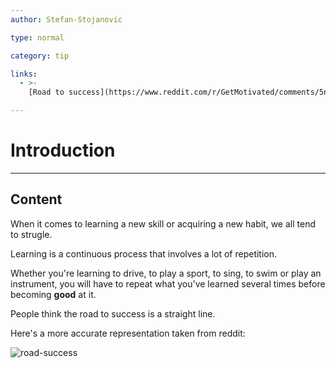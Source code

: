 ```yaml
---
author: Stefan-Stojanovic

type: normal

category: tip

links:
  - >-  
    [Road to success](https://www.reddit.com/r/GetMotivated/comments/5n31ok/image_what_the_road_to_success_really_looks_like/){website}

---
```


# Introduction

---
## Content

When it comes to learning a new skill or acquiring a new habit, we all tend to strugle.

Learning is a continuous process that involves a lot of repetition. 

Whether you're learning to drive, to play a sport, to sing, to swim or play an instrument, you will have to repeat what you've learned several times before becoming **good** at it.

People think the road to success is a straight line.

Here's a more accurate representation taken from reddit:

![road-success](https://img.enkipro.com/bc91657474463649e7b2d61ca6ca284d.png)

